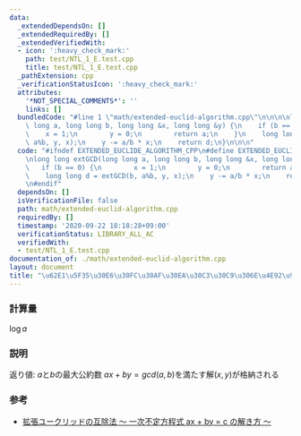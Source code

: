 ```yaml
---
data:
  _extendedDependsOn: []
  _extendedRequiredBy: []
  _extendedVerifiedWith:
  - icon: ':heavy_check_mark:'
    path: test/NTL_1_E.test.cpp
    title: test/NTL_1_E.test.cpp
  _pathExtension: cpp
  _verificationStatusIcon: ':heavy_check_mark:'
  attributes:
    '*NOT_SPECIAL_COMMENTS*': ''
    links: []
  bundledCode: "#line 1 \"math/extended-euclid-algorithm.cpp\"\n\n\n\nlong long extGCD(long\
    \ long a, long long b, long long &x, long long &y) {\n    if (b == 0) {\n    \
    \    x = 1;\n        y = 0;\n        return a;\n    }\n    long long d = extGCD(b,\
    \ a%b, y, x);\n    y -= a/b * x;\n    return d;\n}\n\n\n"
  code: "#ifndef EXTENDED_EUCLIDE_ALGORITHM_CPP\n#define EXTENDED_EUCLIDE_ALGORITHM_CPP\n\
    \nlong long extGCD(long long a, long long b, long long &x, long long &y) {\n \
    \   if (b == 0) {\n        x = 1;\n        y = 0;\n        return a;\n    }\n\
    \    long long d = extGCD(b, a%b, y, x);\n    y -= a/b * x;\n    return d;\n}\n\
    \n#endif"
  dependsOn: []
  isVerificationFile: false
  path: math/extended-euclid-algorithm.cpp
  requiredBy: []
  timestamp: '2020-09-22 18:18:28+09:00'
  verificationStatus: LIBRARY_ALL_AC
  verifiedWith:
  - test/NTL_1_E.test.cpp
documentation_of: ./math/extended-euclid-algorithm.cpp
layout: document
title: "\u62E1\u5F35\u30E6\u30FC\u30AF\u30EA\u30C3\u30C9\u306E\u4E92\u9664\u6CD5"
---
```


### 計算量
$\log{a}$

### 説明
返り値: $a$と$b$の最大公約数
$ax + by = gcd(a, b)$を満たす解$(x, y)$が格納される

### 参考
- [拡張ユークリッドの互除法 〜 一次不定方程式 ax + by = c の解き方 〜](https://qiita.com/drken/items/b97ff231e43bce50199a)